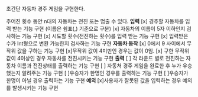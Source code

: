 초간단 자동차 경주 게임을 구현한다.

주어진 횟수 동안 n대의 자동차는 전진 또는 멈출 수 있다.
**입력**
[x] 경주할 자동차를 입력 받는 기능 구현 (이름은 쉼표(,) 기준으로 구분)
    [x] 자동차의 이름이 5자 이하인지 검사하는 기능 구현
[x] 시도할 횟수(전진하는 횟수)를 입력 받는 기능 구현
    [x] 입력받은 수가 Int형으로 변환 가능한지 검사하는 기능 구현
**자동차 동작**
[x] 0에서 9 사이에서 무작위 값을 구하는 기능 구현
    [x]무작위 값이 4미만인 경우는 값이 0임.
[x] 구한 무작위 값이 4이상인 경우 자동차를 전진시키는 기능 구현
**출력**
[ ] 각 라운드 별로 전진하는 자동차 이름과 전진상태를 출력하는 기능 구현
[ ] 자동쳐 경주 게임을 완료한 후 누가 우승했는지 알려주는 기능 구현
    [ ]우승자가 한명인 경우를 출력하는 기능 구현
    [ ]우승자가 한명이 아닐 경우 출력하는 기능 구현
**예외**
[x]사용자가 잘못된 값을 입력하는 경우 예외를 발생시키는 기능 구현
